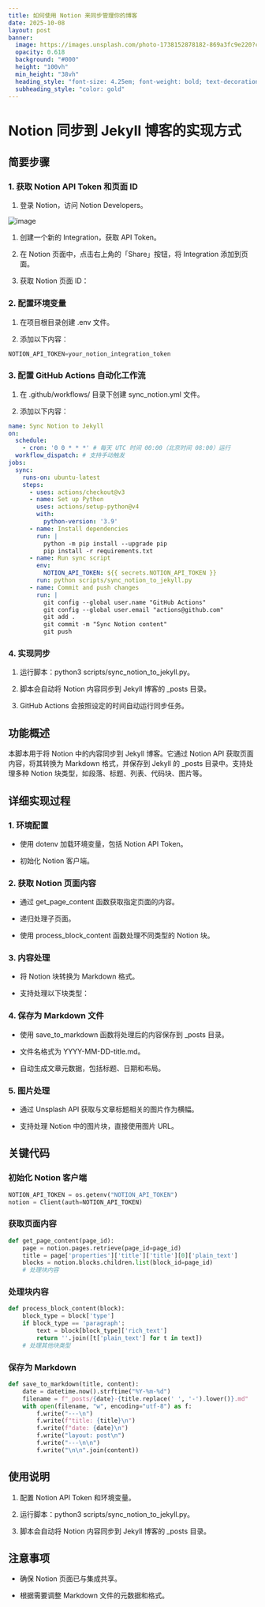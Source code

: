```yaml
---
title: 如何使用 Notion 来同步管理你的博客
date: 2025-10-08
layout: post
banner:
  image: https://images.unsplash.com/photo-1738152878182-869a3fc9e220?crop=entropy&cs=tinysrgb&fit=max&fm=jpg&ixid=M3w2OTIwMzJ8MHwxfHJhbmRvbXx8fHx8fHx8fDE3NTk5NDA4MTF8&ixlib=rb-4.1.0&q=80&w=1080
  opacity: 0.618
  background: "#000"
  height: "100vh"
  min_height: "38vh"
  heading_style: "font-size: 4.25em; font-weight: bold; text-decoration: underline"
  subheading_style: "color: gold"
---
```


# Notion 同步到 Jekyll 博客的实现方式

## 简要步骤

### 1. 获取 Notion API Token 和页面 ID

1. 登录 Notion，访问 Notion Developers。

![image](https://prod-files-secure.s3.us-west-2.amazonaws.com/a7a0cc5a-89b9-4cda-8686-1fba0ca52f40/d19c1afe-dea5-4312-9333-786b0ba83054/image.png?X-Amz-Algorithm=AWS4-HMAC-SHA256&X-Amz-Content-Sha256=UNSIGNED-PAYLOAD&X-Amz-Credential=ASIAZI2LB466ZQPIYGR2%2F20251008%2Fus-west-2%2Fs3%2Faws4_request&X-Amz-Date=20251008T162650Z&X-Amz-Expires=3600&X-Amz-Security-Token=IQoJb3JpZ2luX2VjECgaCXVzLXdlc3QtMiJHMEUCIQDu6Srqh9Jl197AZLnK9XrLRAfsP2BcHonY5MJAEyASCAIgFGEloOLTnEIJ84GrhuUardH%2BnOHu6cIISIOpPeurdawqiAQIwf%2F%2F%2F%2F%2F%2F%2F%2F%2F%2FARAAGgw2Mzc0MjMxODM4MDUiDLRN2OjddYAkzJVoiSrcA%2FZt9Wk0BK3Yr1MriRRx7y2zdjcTRajsCJGy8HEs3dV8Ok7sdghlSXtdUKLzZTGb75LE%2FgTIYnW9HL8zStNls05lXvTG2qDRjAVr4IxlEjGNVrsf4JbDbbjcPVN9yDKzFnk3JyL7xDKqGciAfHlv3vxol%2BXuhAkwvpTRy41IHTLc%2B9PLnotDBluBBScyzCb%2F5CgMQ3JcI2hiTTrh%2Bb6tK2Cd0IsFDIliqc%2FeiYJ%2Fck6Z7810kX9ophS4oLGOnmfdplhKGBNwQUnhDV1fc5Ck3JEtyZ4wV%2FD4jf2%2FItEMGCT%2B3KPhrvTdRus6sQaoYEIAZdtwbrxJ62QDqhyJq94qarYIZH7Tlv8LR3T09n9696Z6Z%2BTBEtpZH0oP%2FSocsqi9T5CBMH31J2E2dMUrSxHReDm6w1sjPCTj%2BNjUWJxqXw0y1%2FXdsnkRFNfMgy806oJArlEIVcgRhJm3xSE6BjSEawvrr%2Fy7RwYMTur%2BSVEI%2B8NQqKjeFE8gwr0EUhEhhwsAtMvODfFllLBaB6nDjzlrCkfNdO6wTZH2NV0r8YpghAwMNICJNP2PmxkJqA2bCiWrA7RkhK8GrdQp5lg%2ByoeLd%2F3ntyG4ZEf2e90i7HB1zDOVjMR%2BMVxHDODeB1DoMKKSmscGOqUBXyJhm0%2BOawGebFHOdP3ynT4ixdNvSlxlTuORxvxeLEofEkL5NLHQq4D9eGdlELWjJ1PPkie5wL2OBSe2VvclCu5kDgI6wbXo8cfHg5OcQ3VGXbH5OtZ7o2kHFYphwUEvBK0S3dudyP4s0XZkI0VFPlYHxTLkqToViIY6Hyn%2B%2FcGLzTG0brrNfN2RdjF5%2BEnOilb%2BHP3CTH%2BginnoHBcFOApX57VJ&X-Amz-Signature=f16cc7b815ce447d472866ed035facefc94040a252fb54bcb1c2b77c31a7d006&X-Amz-SignedHeaders=host&x-amz-checksum-mode=ENABLED&x-id=GetObject)

1. 创建一个新的 Integration，获取 API Token。

1. 在 Notion 页面中，点击右上角的「Share」按钮，将 Integration 添加到页面。

1. 获取 Notion 页面 ID：


### 2. 配置环境变量

1. 在项目根目录创建 .env 文件。

1. 添加以下内容：

```javascript
NOTION_API_TOKEN=your_notion_integration_token
```

### 3. 配置 GitHub Actions 自动化工作流

1. 在 .github/workflows/ 目录下创建 sync_notion.yml 文件。

1. 添加以下内容：

```yaml
name: Sync Notion to Jekyll
on:
  schedule:
    - cron: '0 0 * * *' # 每天 UTC 时间 00:00（北京时间 08:00）运行
  workflow_dispatch: # 支持手动触发
jobs:
  sync:
    runs-on: ubuntu-latest
    steps:
      - uses: actions/checkout@v3
      - name: Set up Python
        uses: actions/setup-python@v4
        with:
          python-version: '3.9'
      - name: Install dependencies
        run: |
          python -m pip install --upgrade pip
          pip install -r requirements.txt
      - name: Run sync script
        env:
          NOTION_API_TOKEN: ${{ secrets.NOTION_API_TOKEN }}
        run: python scripts/sync_notion_to_jekyll.py
      - name: Commit and push changes
        run: |
          git config --global user.name "GitHub Actions"
          git config --global user.email "actions@github.com"
          git add .
          git commit -m "Sync Notion content"
          git push
```

### 4. 实现同步

1. 运行脚本：python3 scripts/sync_notion_to_jekyll.py。

1. 脚本会自动将 Notion 内容同步到 Jekyll 博客的 _posts 目录。

1. GitHub Actions 会按照设定的时间自动运行同步任务。

## 功能概述

本脚本用于将 Notion 中的内容同步到 Jekyll 博客。它通过 Notion API 获取页面内容，将其转换为 Markdown 格式，并保存到 Jekyll 的 _posts 目录中。支持处理多种 Notion 块类型，如段落、标题、列表、代码块、图片等。

## 详细实现过程

### 1. 环境配置

- 使用 dotenv 加载环境变量，包括 Notion API Token。

- 初始化 Notion 客户端。

### 2. 获取 Notion 页面内容

- 通过 get_page_content 函数获取指定页面的内容。

- 递归处理子页面。

- 使用 process_block_content 函数处理不同类型的 Notion 块。

### 3. 内容处理

- 将 Notion 块转换为 Markdown 格式。

- 支持处理以下块类型：


### 4. 保存为 Markdown 文件

- 使用 save_to_markdown 函数将处理后的内容保存到 _posts 目录。

- 文件名格式为 YYYY-MM-DD-title.md。

- 自动生成文章元数据，包括标题、日期和布局。

### 5. 图片处理

- 通过 Unsplash API 获取与文章标题相关的图片作为横幅。

- 支持处理 Notion 中的图片块，直接使用图片 URL。

## 关键代码

### 初始化 Notion 客户端

```python
NOTION_API_TOKEN = os.getenv("NOTION_API_TOKEN")
notion = Client(auth=NOTION_API_TOKEN)
```

### 获取页面内容

```python
def get_page_content(page_id):
    page = notion.pages.retrieve(page_id=page_id)
    title = page['properties']['title']['title'][0]['plain_text']
    blocks = notion.blocks.children.list(block_id=page_id)
    # 处理块内容
```

### 处理块内容

```python
def process_block_content(block):
    block_type = block['type']
    if block_type == 'paragraph':
        text = block[block_type]['rich_text']
        return ''.join([t['plain_text'] for t in text])
    # 处理其他块类型
```

### 保存为 Markdown

```python
def save_to_markdown(title, content):
    date = datetime.now().strftime("%Y-%m-%d")
    filename = f"_posts/{date}-{title.replace(' ', '-').lower()}.md"
    with open(filename, "w", encoding="utf-8") as f:
        f.write("---\n")
        f.write(f"title: {title}\n")
        f.write(f"date: {date}\n")
        f.write("layout: post\n")
        f.write("---\n\n")
        f.write("\n\n".join(content))
```

## 使用说明

1. 配置 Notion API Token 和环境变量。

1. 运行脚本：python3 scripts/sync_notion_to_jekyll.py。

1. 脚本会自动将 Notion 内容同步到 Jekyll 博客的 _posts 目录。

## 注意事项

- 确保 Notion 页面已与集成共享。

- 根据需要调整 Markdown 文件的元数据和格式。